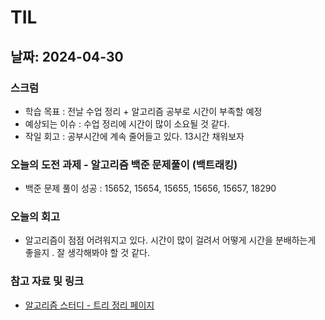 # TIL

## 날짜: 2024-04-30

### 스크럼

- 학습 목표 : 전날 수업 정리 + 알고리즘 공부로 시간이 부족할 예정
- 예상되는 이슈 : 수업 정리에 시간이 많이 소요될 것 같다.
- 작일 회고 : 공부시간에 계속 줄어들고 있다. 13시간 채워보자

### 오늘의 도전 과제 - 알고리즘 백준 문제풀이 (백트래킹)

- 백준 문제 풀이 성공 : 15652, 15654, 15655, 15656, 15657, 18290

### 오늘의 회고

- 알고리즘이 점점 어려워지고 있다. 시간이 많이 걸려서 어떻게 시간을 분배하는게 좋을지 . 잘 생각해봐야 할 것 같다.

### 참고 자료 및 링크

- [알고리즘 스터디 - 트리 정리 페이지 ](https://goorm.notion.site/0cb8b584555c4d58959aa3ed41f3feae?pvs=4)
